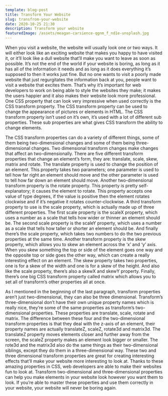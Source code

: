 ```yaml
---
template: blog-post
title: Transform Your Website
slug: transfrom-your-website
date: 2020-10-25 21:30
description: Transform your website
featuredImage: /assets/meagan-carsience-qgnm_f_nd1e-unsplash.jpg
---
```

When you visit a website, the website will usually look one or two ways. It will either look like an exciting website that makes you happy to have visited it, or it’ll look like a dull website that’ll make you want to leave as soon as possible. It’s not the end of the world if your website is boring, as long as it has all of the information it needs and as long as it does everything it’s supposed to then it works just fine. But no one wants to visit a poorly made website that just regurgitates the information back at you, people want to visit a website that excites them. That’s why it’s important for web developers to work on being able to style the websites they make; it makes the users happier and it also makes their website look more professional. One CSS property that can look very impressive when used correctly is the CSS transform property. The CSS transform property can be used to change the appearance of pictures or elements in HTML. The CSS transform property isn’t used on it’s own, it’s used with a lot of different sub properties. These sub properties are what gives CSS transform the ability to change elements.

The CSS transform properties can do a variety of different things, some of them being two-dimensional changes and some of them being three-dimensional changes. Two dimensional transform changes make changes that affect an two-dimensionally. There are five different transform properties that change an element’s form, they are: translate, scale, skew, matrix and rotate. The translate property is used to change the position of an element. This property takes two parameters; one parameter is used to tell how far right an element should move and the other parameter is used to tell how far down an element should move. Another two-dimensional transform property is the rotate property. This property is pretty self-explanatory; it causes the element to rotate. This property accepts one value of type degrees, if the value is positive then the element rotates clockwise and if it’s negative it rotates counter-clockwise. A third transform property to use is the scale property, which is actually made up of three different properties. The first scale property is the scaleX property, which uses a number as a scale that tells how wider or thinner an element should be. The second scale property is the scaleY property, which uses a number as a scale that tells how taller or shorter an element should be. And finally there’s the scale property, which takes two numbers to do the two previous properties at the same time. Another transform property is the skew property, which allows you to skew an element across the ‘x’ and ‘y’ axis. When you skew something the top or side of the element goes one way and the opposite top or side goes the other way, which can create a really interesting effect on an element. The skew property takes two properties, one is for a skew of the width and one is for a skew of the height. And also like the scale property, there’s also a skewX and skewY property. Finally, there’s one big CSS transform property called matrix which allows you to set all of transform’s other properties all at once.

As I mentioned in the beginning of the last paragraph, transform properties aren’t just two-dimensional, they can also be three dimensional. Transform’s three-dimensional don’t have their own unique property names which is really nice, they’re some of the same properties as transform’s two-dimensional properties. These properties are translate, scale, rotate and matrix. The difference between these four and the two-dimensional transform properties is that they deal with the z-axis of an element, their property names are actually translateZ, scaleZ, rotate3d and matrix3d. The translateZ property moves elements closer and further away from the screen, the scaleZ property makes an element look bigger or smaller. The rote3d and the matrix3d also do the same things as their two-dimensional siblings, except they do them in a three-dimensional way. These two and three dimensional transform properties are great for creating interesting effects that’ll make your website more interesting to look at. Thanks to these amazing properties in CSS, web developers are able to make their websites fun to look at. Transform two-dimensional and three-dimensional properties can help you make elements in your website look however you want them to look. If you’re able to master these properties and use them correctly in your website, your website will never be boring again.